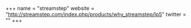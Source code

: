 +++
name = "streamstep"
website = "http://streamstep.com/index.php/products/why_streamstep/lp5"
twitter = ""
+++